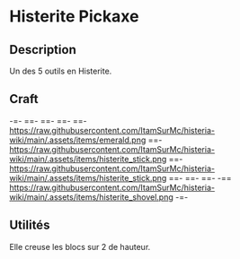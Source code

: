 # Histerite Pickaxe

## Description
Un des 5 outils en Histerite.

## Craft
-=-
==- 
==-
==-
==- https://raw.githubusercontent.com/ItamSurMc/histeria-wiki/main/.assets/items/emerald.png
==- https://raw.githubusercontent.com/ItamSurMc/histeria-wiki/main/.assets/items/histerite_stick.png
==- https://raw.githubusercontent.com/ItamSurMc/histeria-wiki/main/.assets/items/histerite_stick.png
==- 
==-
==-
-== https://raw.githubusercontent.com/ItamSurMc/histeria-wiki/main/.assets/items/histerite_shovel.png
-=-

## Utilités
Elle creuse les blocs sur 2 de hauteur.